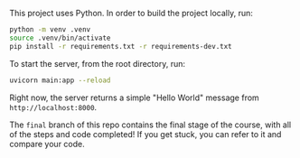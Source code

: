 This project uses Python. In order to build the project locally, run:

```bash
python -m venv .venv
source .venv/bin/activate
pip install -r requirements.txt -r requirements-dev.txt
```

To start the server, from the root directory, run:

```bash
uvicorn main:app --reload
```

Right now, the server returns a simple "Hello World" message from `http://localhost:8000`.

The `final` branch of this repo contains the final stage of the course, with all of the steps and code completed! If you get stuck, you can refer to it and compare your code.